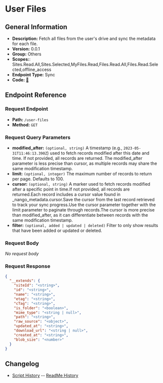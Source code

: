 # User Files

## General Information

- **Description:** Fetch all files from the user's drive and sync the metadata for each file.
- **Version:** 0.0.1
- **Group:** Others
- **Scopes:**: Sites.Read.All,Sites.Selected,MyFiles.Read,Files.Read.All,Files.Read.Selected,offline_access
- **Endpoint Type:** Sync
- **Code:** [🔗](https://github.com/NangoHQ/integration-templates/tree/main/integrations/sharepoint-online/syncs/user-files.ts)

## Endpoint Reference

### Request Endpoint

- **Path:** `/user-files`
- **Method:** `GET`

### Request Query Parameters

- **modified_after:** `(optional, string)` A timestamp (e.g., `2023-05-31T11:46:13.390Z`) used to fetch records modified after this date and time. If not provided, all records are returned. The modified_after parameter is less precise than cursor, as multiple records may share the same modification timestamp.
- **limit:** `(optional, integer)` The maximum number of records to return per page. Defaults to 100.
- **cursor:** `(optional, string)` A marker used to fetch records modified after a specific point in time.If not provided, all records are returned.Each record includes a cursor value found in _nango_metadata.cursor.Save the cursor from the last record retrieved to track your sync progress.Use the cursor parameter together with the limit parameter to paginate through records.The cursor is more precise than modified_after, as it can differentiate between records with the same modification timestamp.
- **filter:** `(optional, added | updated | deleted)` Filter to only show results that have been added or updated or deleted.

### Request Body

_No request body_

### Request Response

```json
{
  "__extends": {
    "siteId": "<string>",
    "id": "<string>",
    "name": "<string>",
    "etag": "<string>",
    "cTag": "<string>",
    "is_folder": "<boolean>",
    "mime_type": "<string | null>",
    "path": "<string>",
    "raw_source": "<object>",
    "updated_at": "<string>",
    "download_url": "<string | null>",
    "created_at": "<string>",
    "blob_size": "<number>"
  }
}
```

## Changelog

- [Script History](https://github.com/NangoHQ/integration-templates/commits/main/integrations/sharepoint-online/syncs/user-files.ts)
-- [ReadMe History](https://github.com/NangoHQ/integration-templates/commits/main/integrations/sharepoint-online/syncs/user-files.md)
